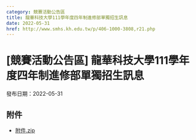 ```yaml
---
category: 競賽活動公告區
title: 龍華科技大學111學年度四年制進修部單獨招生訊息
date: 2022-05-31
href: http://www.smhs.kh.edu.tw/p/406-1000-3808,r21.php
---
```


# [競賽活動公告區] 龍華科技大學111學年度四年制進修部單獨招生訊息

發布日期：2022-05-31



## 附件

- [附件.zip](https://www.smhs.kh.edu.tw/app/index.php?Action=downloadfile&file=WVhSMFlXTm9MekkxTDNCMFlWOHpOVGMwWHpRNU9UUXlORGRmTmpRMU1qVXVlbWx3&fname=DGGGROTSYWQO41XX50LKSWHGRK30OOLKDGUWTSKK4125MLVWKPROVTPOUSSSPKPO)

